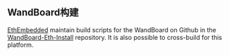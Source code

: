 ## WandBoard构建

[EthEmbedded](http://EthEmbedded.com) maintain build scripts for the
WandBoard on Github in the [WandBoard-Eth-Install](https://github.com/EthEmbedded/WandBoard-Eth-Install) repository. It is also possible to cross-build for this platform.
